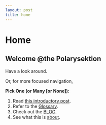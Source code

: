```yaml
---
layout: post
title: home
---
```

# Home

## Welcome @the Polarysektion

Have a look around. 

Or, for more focused navigation,

**Pick One (or Many [or None]):**

1. Read [this introductory post](/blog/Init-Polarysektion).
1. Refer to the [Glossary](/glossary/).
1. Check out the [BLOG](/blog/).
1. See what this is [about](/about/).
